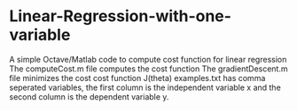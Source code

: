 # Linear-Regression-with-one-variable
A simple Octave/Matlab code to compute cost function for linear regression 
The computeCost.m file computes the cost function
The gradientDescent.m file minimizes the cost cost function J(theta)
examples.txt has comma seperated variables, the first column is the independent variable x and the second column is the dependent variable y.
